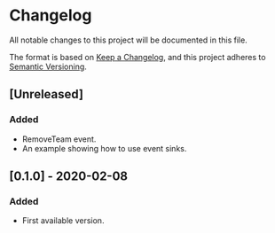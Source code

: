 # Changelog
All notable changes to this project will be documented in this file.

The format is based on [Keep a Changelog](https://keepachangelog.com/en/1.0.0/),
and this project adheres to [Semantic Versioning](https://semver.org/spec/v2.0.0.html).

## [Unreleased]

### Added
- RemoveTeam event.
- An example showing how to use event sinks.

## [0.1.0] - 2020-02-08
### Added
- First available version.
